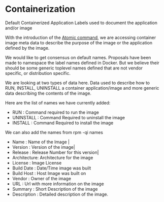 # Containerization
Default Containerized Application Labels used to document the application and/or image

With the introduction of the [Atomic command](http://developerblog.redhat.com/2015/04/21/introducing-the-atomic-command/), we are accessing container image meta data to describe the purpose of the image or the application defined by the image.

We would like to get consensus on default names.  Proposals have been made to namespace the label names defined
in Docker.  But we believe their should be some generic toplevel names defined that are not vendor specific, or
distribution specific.  

We are looking at two types of data here. Data used to describe how to RUN, INSTALL, UNINSTALL a container application/image and more generic data describing the contents of the image.

Here are the list of names we have currently added:

* RUN         : Command required to run the image
* UNINSTALL   : Command Required to uninstall the image
* INSTALL     : Command Required to install the image

We can also add the names from rpm -qi names

* Name        : Name of the Image |
* Version     : Version of the image|
* Release     : Release Number for this version|
* Architecture: Architecture for the image
* License     : Image License
* Build Date  : Date/Time image was built
* Build Host  : Host Image was built on
* Vendor      : Owner of the image
* URL         : Url with more information on the image
* Summary     : Short Description of the image
* Description : Detailed description of the image.
